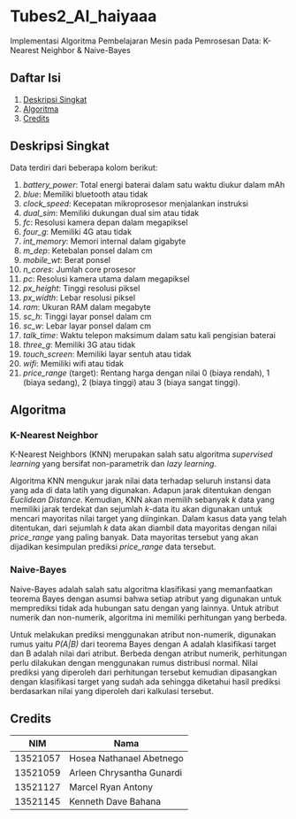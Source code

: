 # Tubes2_AI_haiyaaa
Implementasi Algoritma Pembelajaran Mesin pada Pemrosesan Data: K-Nearest Neighbor & Naive-Bayes

## Daftar Isi
1. [Deskripsi Singkat](#deskripsi-singkat)
2. [Algoritma](#algoritma)
3. [Credits](#credits)

## Deskripsi Singkat
Data terdiri dari beberapa kolom berikut:
1. _battery_power_: Total energi baterai dalam satu waktu diukur dalam mAh
2. _blue_: Memiliki bluetooth atau tidak
3. _clock_speed_: Kecepatan mikroprosesor menjalankan instruksi
4. _dual_sim_: Memiliki dukungan dual sim atau tidak
5. _fc_: Resolusi kamera depan dalam megapiksel
6. _four_g_: Memiliki 4G atau tidak
7. _int_memory_: Memori internal dalam gigabyte
8. _m_dep_: Ketebalan ponsel dalam cm
9. _mobile_wt_: Berat ponsel
10. _n_cores_: Jumlah core prosesor
11. _pc_: Resolusi kamera utama dalam megapiksel
12. _px_height_: Tinggi resolusi piksel
13. _px_width_: Lebar resolusi piksel
14. _ram_: Ukuran RAM dalam megabyte
15. _sc_h_: Tinggi layar ponsel dalam cm
16. _sc_w_: Lebar layar ponsel dalam cm
17. _talk_time_: Waktu telepon maksimum dalam satu kali pengisian baterai
18. _three_g_: Memiliki 3G atau tidak
19. _touch_screen_: Memiliki layar sentuh atau tidak
20. _wifi_: Memiliki wifi atau tidak
21. _price_range_ (target): Rentang harga dengan nilai 0 (biaya rendah), 1 (biaya sedang), 2 (biaya tinggi) atau 3 (biaya sangat tinggi).

## Algoritma
### K-Nearest Neighbor
K-Nearest Neighbors (KNN) merupakan salah satu algoritma _supervised learning_  yang bersifat non-parametrik dan _lazy learning_.

Algoritma KNN mengukur jarak nilai data terhadap seluruh instansi data yang ada di data latih yang digunakan. Adapun jarak ditentukan dengan _Euclidean Distance_. Kemudian, KNN akan memilih sebanyak _k_ data yang memiliki jarak terdekat dan sejumlah _k_-data itu akan digunakan untuk mencari mayoritas nilai target yang diinginkan. Dalam kasus data yang telah ditentukan, dari sejumlah _k_ data akan diambil data mayoritas dengan nilai _price_range_ yang paling banyak. Data mayoritas tersebut yang akan dijadikan kesimpulan prediksi _price_range_ data tersebut.


### Naive-Bayes
Naive-Bayes adalah salah satu algoritma klasifikasi yang memanfaatkan teorema Bayes dengan asumsi bahwa setiap atribut yang digunakan untuk memprediksi tidak ada hubungan satu dengan yang lainnya. Untuk atribut numerik dan non-numerik, algoritma ini memiliki perhitungan yang berbeda.

Untuk melakukan prediksi menggunakan atribut non-numerik, digunakan rumus yaitu _P(A|B)_ dari teorema Bayes dengan A adalah klasifikasi target dan B adalah nilai dari atribut. Berbeda dengan atribut numerik, perhitungan perlu dilakukan dengan menggunakan rumus distribusi normal. Nilai prediksi yang diperoleh dari perhitungan tersebut kemudian dipasangkan dengan klasifikasi target yang sudah ada sehingga diketahui hasil prediksi berdasarkan nilai yang diperoleh dari kalkulasi tersebut.

## Credits
| NIM | Nama |
|-----|------|
|13521057|Hosea Nathanael Abetnego|
|13521059|Arleen Chrysantha Gunardi|
|13521127|Marcel Ryan Antony|
|13521145|Kenneth Dave Bahana|
